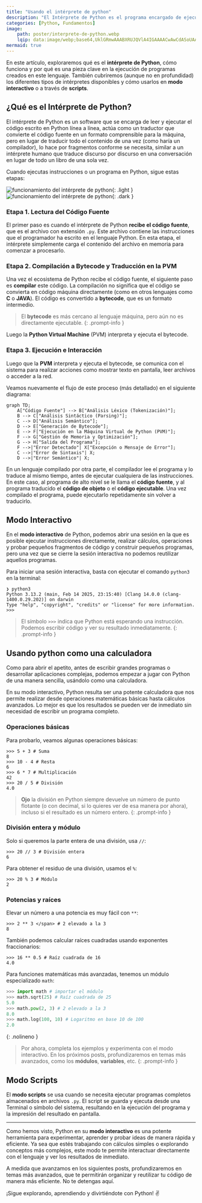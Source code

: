 ```yaml
---
title: "Usando el intérprete de python"
description: "El Intérprete de Python es el programa encargado de ejecutar instrucciones o archivos con código de Python"
categories: [Python, Fundamentos]
image:
    path: poster/interprete-de-python.webp
    lqip: data:image/webp;base64,UklGRmwAAABXRUJQVlA4IGAAAACwAwCdASoUAAsAPzmEuVOvKKWisAgB4CcJYwAu/8BI9M77/2lcgAD+qgI/Fbsm6FPNhAk/w5fGidEa+g+aH7wjANd2HfKparmqLHNDu9pYKg+34VwNy+us+AIYGVG9YAA=
mermaid: true
---
```


En este artículo, exploraremos qué es el **intérprete de Python**, cómo funciona y por qué es una pieza clave en la ejecución de programas creados en este lenguaje. También cubriremos (aunque no en profundidad) los diferentes tipos de intérpretes disponibles y cómo usarlos en **modo interactivo** o a través de **scripts**.

## ¿Qué es el Intérprete de Python?

El intérprete de Python es un software que se encarga de leer y ejecutar el código escrito en Python línea a línea, actúa como un traductor que convierte el código fuente en un formato comprensible para la máquina, pero en lugar de traducir todo el contenido de una vez (como haría un compilador), lo hace por fragmentos conforme se necesita, similar a un intérprete humano que traduce discurso por discurso en una conversación en lugar de todo un libro de una sola vez.

Cuando ejecutas instrucciones o un programa en Python, sigue estas etapas:

![funcionamiento del intérprete de python](python/funcionamiento-del-interprete-de-python.webp){: .light }
![funcionamiento del intérprete de python](python/funcionamiento-del-interprete-de-python-dark.webp){: .dark }

### Etapa 1. Lectura del Código Fuente

El primer paso es cuando el intérprete de Python **recibe el código fuente**, que es el archivo con extensión `.py`. Este archivo contiene las instrucciones que el programador ha escrito en el lenguaje Python. En esta etapa, el intérprete simplemente carga el contenido del archivo en memoria para comenzar a procesarlo.

### Etapa 2. Compilación a Bytecode y Traducción en la PVM

Una vez el ecosistema de Python recibe el código fuente, el siguiente paso es **compilar** este código. La compilación no significa que el código se convierta en código máquina directamente (como en otros lenguajes como **C** o **JAVA**). El código es convertido a **bytecode**, que es un formato intermedio.

> El **bytecode** es más cercano al lenguaje máquina, pero aún no es directamente ejecutable.
{: .prompt-info }

Luego la **Python Virtual Machine** (PVM) interpreta y ejecuta el bytecode. 

### Etapa 3. Ejecución e Interacción

Luego que la **PVM** interpreta y ejecuta el bytecode, se comunica con el sistema para realizar acciones como mostrar texto en pantalla, leer archivos o acceder a la red.

Veamos nuevamente el flujo de este proceso (más detallado) en el siguiente diagrama:

```mermaid
graph TD;
    A["Código Fuente"] --> B["Análisis Léxico (Tokenización)"];
    B --> C["Análisis Sintáctico (Parsing)"];
    C --> D["Análisis Semántico"];
    D --> E["Generación de Bytecode"];
    E --> F["Ejecución en la Máquina Virtual de Python (PVM)"];
    F --> G["Gestión de Memoria y Optimización"];
    G --> H["Salida del Programa"];
    F -->|"Error Detectado"| X["Excepción o Mensaje de Error"];
    C -->|"Error de Sintaxis"| X;
    D -->|"Error Semántico"| X;
```

En un lenguaje compilado por otra parte, el compilador lee el programa y lo traduce al mismo tiempo, antes de ejecutar cualquiera de las instrucciones. En este caso, al programa de alto nivel se le llama el **código fuente**, y al programa traducido el **código de objeto** o el **código ejecutable**. Una vez compilado el programa, puede ejecutarlo repetidamente sin volver a traducirlo.

## Modo Interactivo

En el **modo interactivo** de Python, podemos abrir una sesión en la que es posible ejecutar instrucciones directamente, realizar cálculos, operaciones y probar pequeños fragmentos de código y construir pequeños programas, pero una vez que se cierre la sesión interactiva no podemos reutilizar aquellos programas.

Para iniciar una sesión interactiva, basta con ejecutar el comando `python3` en la terminal:

```terminal
❯ python3
Python 3.13.2 (main, Feb 14 2025, 23:15:40) [Clang 14.0.0 (clang-1400.0.29.202)] on darwin
Type "help", "copyright", "credits" or "license" for more information.
>>>
```

> El símbolo `>>>` indica que Python está esperando una instrucción. Podemos escribir código y ver su resultado inmediatamente.
{: .prompt-info }

## Usando python como una calculadora

Como para abrir el apetito, antes de escribir grandes programas o desarrollar aplicaciones complejas, podemos empezar a jugar con Python de una manera sencilla, usándolo como una calculadora.

En su modo interactivo, Python resulta ser una potente calculadora que nos permite realizar desde operaciones matemáticas básicas hasta cálculos avanzados. Lo mejor es que los resultados se pueden ver de inmediato sin necesidad de escribir un programa completo.

### Operaciones básicas

Para probarlo, veamos algunas operaciones básicas:

```terminal
>>> 5 + 3 # Suma
8
>>> 10 - 4 # Resta
6
>>> 6 * 7 # Multiplicación
42
>>> 20 / 5 # División
4.0
```

> **Ojo** la división en Python siempre devuelve un número de punto flotante (o con decimal, si lo quieres ver de esa manera por ahora), incluso si el resultado es un número entero.
{: .prompt-info }

### División entera y módulo

Solo si queremos la parte entera de una división, usa `//`:

```terminal
>>> 20 // 3 # División entera
6
```

Para obtener el residuo de una división, usamos el `%`:

```terminal
>>> 20 % 3 # Módulo
2
```

### Potencias y raíces

Elevar un número a una potencia es muy fácil con `**`:

```terminal
>>> 2 ** 3 </span> # 2 elevado a la 3
8
```

También podemos calcular raíces cuadradas usando exponentes fraccionarios:

```terminal
>>> 16 ** 0.5 # Raíz cuadrada de 16
4.0
```

Para funciones matemáticas más avanzadas, tenemos un módulo especializado `math`:

```python
>>> import math # importar el módulo
>>> math.sqrt(25) # Raíz cuadrada de 25
5.0
>>> math.pow(2, 3) # 2 elevado a la 3
8.0
>>> math.log(100, 10) # Logaritmo en base 10 de 100
2.0
```
{: .nolineno }

> Por ahora, completa los ejemplos y experimenta con el modo interactivo. En los próximos posts, profundizaremos en temas más avanzados, como los **módulos**, **variables**, etc.
{: .prompt-info }

## Modo Scripts

El **modo scripts** se usa cuando se necesita ejecutar programas completos almacenados en archivos `.py`. El script se guarda y ejecuta desde una Terminal o símbolo del sistema, resultando en la ejecución del programa y la impresión del resultado en pantalla.

---

Como hemos visto, Python en su **modo interactivo** es una potente herramienta para experimentar, aprender y probar ideas de manera rápida y eficiente. Ya sea que estés trabajando con cálculos simples o explorando conceptos más complejos, este modo te permite interactuar directamente con el lenguaje y ver los resultados de inmediato.

A medida que avanzamos en los siguientes posts, profundizaremos en temas más avanzados, que te permitirán organizar y reutilizar tu código de manera más eficiente. No te detengas aquí.

¡Sigue explorando, aprendiendo y divirtiéndote con Python! ✌️